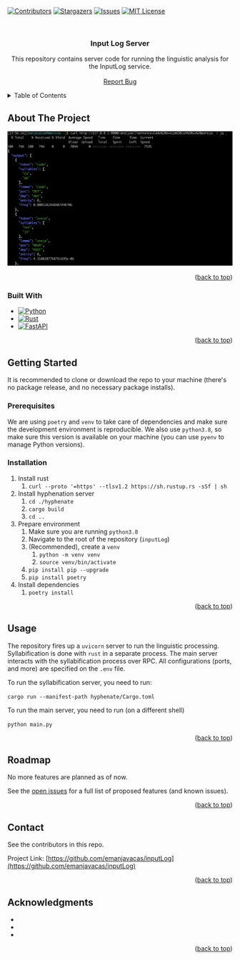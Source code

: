 <!-- Improved compatibility of back to top link: See: https://github.com/othneildrew/Best-README-Template/pull/73 -->
<a name="readme-top"></a>
<!--
*** Thanks for checking out the Best-README-Template. If you have a suggestion
*** that would make this better, please fork the repo and create a pull request
*** or simply open an issue with the tag "enhancement".
*** Don't forget to give the project a star!
*** Thanks again! Now go create something AMAZING! :D
-->

<!-- PROJECT SHIELDS -->
<!--
*** I'm using markdown "reference style" links for readability.
*** Reference links are enclosed in brackets [ ] instead of parentheses ( ).
*** See the bottom of this document for the declaration of the reference variables
*** for contributors-url, forks-url, etc. This is an optional, concise syntax you may use.
*** https://www.markdownguide.org/basic-syntax/#reference-style-links
-->
<!-- [![Forks][forks-shield]][forks-url] -->
[![Contributors][contributors-shield]][contributors-url]
[![Stargazers][stars-shield]][stars-url]
[![Issues][issues-shield]][issues-url]
[![MIT License][license-shield]][license-url]
<!-- [![LinkedIn][linkedin-shield]][linkedin-url] -->



<!-- PROJECT LOGO -->
<br />
<div align="center">
<h3 align="center">Input Log Server</h3>

  <p align="center">
    This repository contains server code for running the linguistic analysis for the InputLog service.
    <br />
    <br />
    <a href="https://github.com/emanjavacas/inputLog/issues/new?labels=bug&template=bug-report---.md">Report Bug</a>
  </p>
</div>


<!-- TABLE OF CONTENTS -->
<details>
  <summary>Table of Contents</summary>
  <ol>
    <li>
      <a href="#about-the-project">About The Project</a>
      <ul>
        <li><a href="#built-with">Built With</a></li>
      </ul>
    </li>
    <li>
      <a href="#getting-started">Getting Started</a>
      <ul>
        <li><a href="#prerequisites">Prerequisites</a></li>
        <li><a href="#installation">Installation</a></li>
      </ul>
    </li>
    <li><a href="#usage">Usage</a></li>
    <li><a href="#contact">Contact</a></li>
    <li><a href="#acknowledgments">Acknowledgments</a></li>
  </ol>
</details>


<!-- ABOUT THE PROJECT -->
## About The Project

[![project-screenshot]]()


<!-- Here's a blank template to get started: To avoid retyping too much info. Do a search and replace with your text editor for the following: `emanjavacas`, `inputLog`, `twitter_handle`, `linkedin_username`, `email_client`, `email`, `project_title`, `project_description` -->

<p align="right">(<a href="#readme-top">back to top</a>)</p>

### Built With

* [![Python][Python]][Python-url]
* [![Rust][Rust]][Rust-url]
* [![FastAPI][FastAPI]][FastAPI-url]

<p align="right">(<a href="#readme-top">back to top</a>)</p>

<!-- GETTING STARTED -->
## Getting Started

It is recommended to clone or download the repo to your machine (there's no package release, and no necessary package installs).

### Prerequisites

We are using `poetry` and `venv` to take care of dependencies and make sure the development environment is reproducible. We also use `python3.8`, so make sure this version is available on your machine (you can use `pyenv` to manage Python versions).

### Installation

1. Install rust
   1. `curl --proto '=https' --tlsv1.2 https://sh.rustup.rs -sSf | sh`
2. Install hyphenation server
   1. `cd ./hyphenate`
   2. `cargo build`
   3. `cd ..`
3. Prepare environment
   1. Make sure you are running `python3.8`
   2. Navigate to the root of the repository (`inputLog`)
   3. (Recommended), create a `venv`
      1. `python -m venv venv`
      2. `source venv/bin/activate`
   4. `pip install pip --upgrade`
   5. `pip install poetry`
4. Install dependencies
   1. `poetry install`

<p align="right">(<a href="#readme-top">back to top</a>)</p>

<!-- USAGE EXAMPLES -->
## Usage

The repository fires up a `uvicorn` server to run the linguistic processing.
Syllabification is done with `rust` in a separate process. The main server interacts with the syllabification process over RPC.
All configurations (ports, and more) are specified on the `.env` file.

To run the syllabification server, you need to run:

`cargo run --manifest-path hyphenate/Cargo.toml`

To run the main server, you need to run (on a different shell)

`python main.py`

<p align="right">(<a href="#readme-top">back to top</a>)</p>

<!-- ROADMAP -->
## Roadmap

No more features are planned as of now.

See the [open issues](https://github.com/emanjavacas/inputLog/issues) for a full list of proposed features (and known issues).

<p align="right">(<a href="#readme-top">back to top</a>)</p>

<!-- CONTRIBUTING
## Contributing

Contributions are what make the open source community such an amazing place to learn, inspire, and create. Any contributions you make are **greatly appreciated**.

If you have a suggestion that would make this better, please fork the repo and create a pull request. You can also simply open an issue with the tag "enhancement".
Don't forget to give the project a star! Thanks again!

1. Fork the Project
2. Create your Feature Branch (`git checkout -b feature/AmazingFeature`)
3. Commit your Changes (`git commit -m 'Add some AmazingFeature'`)
4. Push to the Branch (`git push origin feature/AmazingFeature`)
5. Open a Pull Request

<p align="right">(<a href="#readme-top">back to top</a>)</p>
 -->

<!-- CONTACT -->
## Contact

See the contributors in this repo.

Project Link: [https://github.com/emanjavacas/inputLog](https://github.com/emanjavacas/inputLog)

<p align="right">(<a href="#readme-top">back to top</a>)</p>

<!-- ACKNOWLEDGMENTS -->
## Acknowledgments

* []()
* []()
* []()

<p align="right">(<a href="#readme-top">back to top</a>)</p>

<!-- MARKDOWN LINKS & IMAGES -->
<!-- https://www.markdownguide.org/basic-syntax/#reference-style-links -->
[contributors-shield]: https://img.shields.io/github/contributors/emanjavacas/inputLog.svg?style=for-the-badge
[contributors-url]: https://github.com/emanjavacas/inputLog/graphs/contributors
[forks-shield]: https://img.shields.io/github/forks/emanjavacas/inputLog.svg?style=for-the-badge
[forks-url]: https://github.com/emanjavacas/inputLog/network/members
[stars-shield]: https://img.shields.io/github/stars/emanjavacas/inputLog.svg?style=for-the-badge
[stars-url]: https://github.com/emanjavacas/inputLog/stargazers
[issues-shield]: https://img.shields.io/github/issues/emanjavacas/inputLog.svg?style=for-the-badge
[issues-url]: https://github.com/emanjavacas/inputLog/issues
[license-shield]: https://img.shields.io/github/license/emanjavacas/inputLog.svg?style=for-the-badge
[license-url]: https://github.com/emanjavacas/inputLog/blob/master/LICENSE.txt
[linkedin-shield]: https://img.shields.io/badge/-LinkedIn-black.svg?style=for-the-badge&logo=linkedin&colorB=555
[linkedin-url]: https://linkedin.com/in/linkedin_username
[project-screenshot]: images/screenshot.png
[Next.js]: https://img.shields.io/badge/next.js-000000?style=for-the-badge&logo=nextdotjs&logoColor=white
[Next-url]: https://nextjs.org/
[React.js]: https://img.shields.io/badge/React-20232A?style=for-the-badge&logo=react&logoColor=61DAFB
[React-url]: https://reactjs.org/
[Vue.js]: https://img.shields.io/badge/Vue.js-35495E?style=for-the-badge&logo=vuedotjs&logoColor=4FC08D
[Vue-url]: https://vuejs.org/
[Angular.io]: https://img.shields.io/badge/Angular-DD0031?style=for-the-badge&logo=angular&logoColor=white
[Angular-url]: https://angular.io/
[Svelte.dev]: https://img.shields.io/badge/Svelte-4A4A55?style=for-the-badge&logo=svelte&logoColor=FF3E00
[Svelte-url]: https://svelte.dev/
[Laravel.com]: https://img.shields.io/badge/Laravel-FF2D20?style=for-the-badge&logo=laravel&logoColor=white
[Laravel-url]: https://laravel.com
[Bootstrap.com]: https://img.shields.io/badge/Bootstrap-563D7C?style=for-the-badge&logo=bootstrap&logoColor=white
[Bootstrap-url]: https://getbootstrap.com
[JQuery.com]: https://img.shields.io/badge/jQuery-0769AD?style=for-the-badge&logo=jquery&logoColor=white
[JQuery-url]: https://jquery.com 
[PyTorch-url]: https://pytorch.org/
[PyTorch]: https://img.shields.io/badge/PyTorch-%23EE4C2C.svg?style=for-the-badge&logo=PyTorch&logoColor=white
[scikit-learn-url]: https://scikit-learn.org/
[scikit-learn]: https://img.shields.io/badge/scikit--learn-%23F7931E.svg?style=for-the-badge&logo=scikit-learn&logoColor=white
[NumPy-url]: https://numpy.org/
[NumPy]: https://img.shields.io/badge/numpy-%23013243.svg?style=for-the-badge&logo=numpy&logoColor=white
[pandas]: https://img.shields.io/badge/pandas-%23150458.svg?style=for-the-badge&logo=pandas&logoColor=white
[pandas-url]: https://pandas.pydata.org/
[TensorFlow]: https://img.shields.io/badge/TensorFlow-%23FF6F00.svg?style=for-the-badge&logo=TensorFlow&logoColor=white
[TensorFlow-url]: https://www.tensorflow.org/
[huggingface]: https://huggingface.co/front/assets/huggingface_logo-noborder.svg
[huggingface-url]: https://huggingface.co
[Rust]: https://img.shields.io/badge/rust-%23000000.svg?style=for-the-badge&logo=rust&logoColor=white
[Rust-url]: https://www.rust-lang.org/
[FastAPI]: https://img.shields.io/badge/FastAPI-005571?style=for-the-badge&logo=fastapi
[FastAPI-url]: https://fastapi.tiangolo.com/
[Python]: https://img.shields.io/badge/python-3670A0?style=for-the-badge&logo=python&logoColor=ffdd54
[Python-url]: https://www.python.org/
